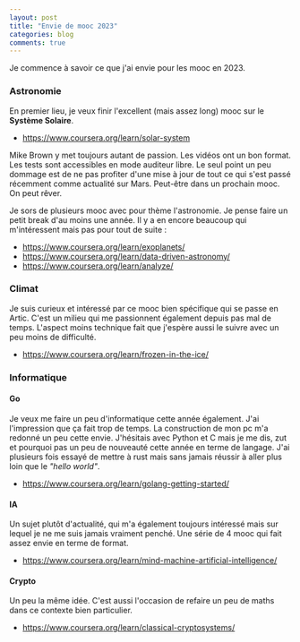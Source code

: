 ```yaml
---
layout: post
title: "Envie de mooc 2023"
categories: blog
comments: true
---
```


Je commence à savoir ce que j'ai envie pour les mooc en 2023.

### Astronomie

En premier lieu, je veux finir l'excellent (mais assez long) mooc sur le **Système Solaire**.

* https://www.coursera.org/learn/solar-system

Mike Brown y met toujours autant de passion. Les vidéos ont un bon format. Les tests sont accessibles en mode auditeur libre. Le seul point un peu dommage est de ne pas profiter d'une mise à jour de tout ce qui s'est passé récemment comme actualité sur Mars. Peut-être dans un prochain mooc. On peut rêver.

Je sors de plusieurs mooc avec pour thème l'astronomie. Je pense faire un petit break d'au moins une année. Il y a en encore beaucoup qui m'intéressent mais pas pour tout de suite :

* https://www.coursera.org/learn/exoplanets/
* https://www.coursera.org/learn/data-driven-astronomy/
* https://www.coursera.org/learn/analyze/

### Climat

Je suis curieux et intéressé par ce mooc bien spécifique qui se passe en Artic. C'est un milieu qui me passionnent également depuis pas mal de temps. L'aspect moins technique fait que j'espère aussi le suivre avec un peu moins de difficulté.

* https://www.coursera.org/learn/frozen-in-the-ice/


### Informatique

#### Go

Je veux me faire un peu d'informatique cette année également. J'ai l'impression que ça fait trop de temps. La construction de mon pc m'a redonné un peu cette envie. J'hésitais avec Python et C mais je me dis, zut et pourquoi pas un peu de nouveauté cette année en terme de langage. J'ai plusieurs fois essayé de mettre à rust mais sans jamais réussir à aller plus loin que le *"hello world"*. 

* https://www.coursera.org/learn/golang-getting-started/


#### IA

Un sujet plutôt d'actualité, qui m'a également toujours intéressé mais sur lequel je ne me suis jamais vraiment penché. Une série de 4 mooc qui fait assez envie en terme de format.

* https://www.coursera.org/learn/mind-machine-artificial-intelligence/

#### Crypto

Un peu la même idée. C'est aussi l'occasion de refaire un peu de maths dans ce contexte bien particulier. 

* https://www.coursera.org/learn/classical-cryptosystems/